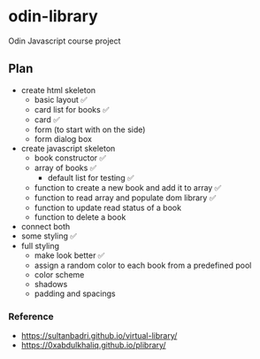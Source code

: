 # odin-library
Odin Javascript course project


## Plan
- create html skeleton
    - basic layout ✅
    - card list for books ✅
    - card ✅
    - form (to start with on the side)
    - form dialog box
- create javascript skeleton
    - book constructor ✅
    - array of books ✅
        - default list for testing ✅
    - function to create a new book and add it to array ✅
    - function to read array and populate dom library ✅
    - function to update read status of a book
    - function to delete a book
- connect both
- some styling ✅
- full styling
    - make look better ✅
    - assign a random color to each book from a predefined pool
    - color scheme
    - shadows
    - padding and spacings
    

### Reference
- https://sultanbadri.github.io/virtual-library/
- https://0xabdulkhaliq.github.io/plibrary/
